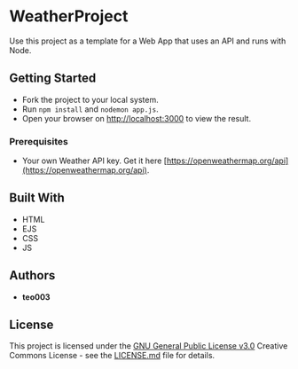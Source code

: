 # WeatherProject

Use this project as a template for a Web App that uses an API and runs with Node.

## Getting Started

  - Fork the project to your local system.
  - Run `npm install` and `nodemon app.js`.
  - Open your browser on [http://localhost:3000](http://localhost:3000) to view the result.

### Prerequisites

  - Your own Weather API key. Get it here [https://openweathermap.org/api](https://openweathermap.org/api).

## Built With

  - HTML
  - EJS
  - CSS
  - JS

## Authors

  - **teo003**

## License

This project is licensed under the [GNU General Public License v3.0](LICENSE.md)
Creative Commons License - see the [LICENSE.md](LICENSE.md) file for
details.
